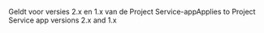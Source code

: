 <span data-ttu-id="accdd-101">Geldt voor versies 2.x en 1.x van de Project Service-app</span><span class="sxs-lookup"><span data-stu-id="accdd-101">Applies to Project Service app versions 2.x and 1.x</span></span>
